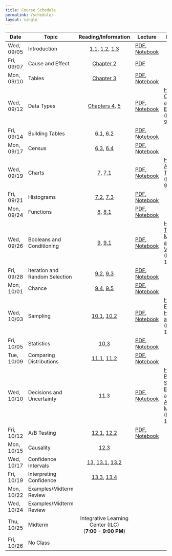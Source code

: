 ```yaml
---
title: Course Schedule
permalink: /schedule/
layout: single
---
```

| Date          | Topic                     	| Reading/Information             																																													| Lecture          | Homework	| Lab		|
| ------------- | ------------------------- 	| :-----------------------------------------------------------------------------------------------------------------------------------------------------------------------------------------------------------------------------------------------------------------------------------------------------------------------------------------------------------------------------------: | ---------------- | ---------- | ------------- |
| Wed, 09/05    | Introduction             	| [1.1](https://umass-data-science.github.io/190fwebsite/textbook/01/1/intro/), [1.2](https://umass-data-science.github.io/190fwebsite/textbook/01/2/why-data-science/), [1.3](https://umass-data-science.github.io/190fwebsite/textbook/01/3/plotting-the-classics/)   													  	| [PDF](https://umass-data-science.github.io/190fwebsite/lectures/Lecture01-Introduction.pdf), [Notebook](http://datahub.cs.umass.edu/hub/user-redirect/git-sync?repo=https://github.com/umass-data-science/materials-fa18&subPath=lec/lec01.ipynb)                     |            |		|
| Fri, 09/07    | Cause and Effect          	| [Chapter 2](https://umass-data-science.github.io/190fwebsite/textbook/02/causality-and-experiments/)                    																		    														| [PDF](https://umass-data-science.github.io/190fwebsite/lectures/Lecture02-CauseandEffect.pdf)                 																			|            |		|
| Mon, 09/10    | Tables         	    	| [Chapter 3](https://umass-data-science.github.io/190fwebsite/textbook/03/programming-in-python/)                   	 																	    															| [PDF](https://umass-data-science.github.io/190fwebsite/lectures/Lecture03-Tables.pdf), [Notebook](http://datahub.cs.umass.edu/hub/user-redirect/git-sync?repo=https://github.com/umass-data-science/materials-fa18&subPath=lec/lec03.ipynb)                 		|            |		|
| Wed, 09/12    | Data Types         	    	| [Chapters 4](https://umass-data-science.github.io/190fwebsite/textbook/04/data-types/), [5](https://umass-data-science.github.io/190fwebsite/textbook/05/sequences/)                    										    														| [PDF](https://umass-data-science.github.io/190fwebsite/lectures/Lecture04-Expressions.pdf), [Notebook](http://datahub.cs.umass.edu/hub/user-redirect/git-sync?repo=https://github.com/umass-data-science/materials-fa18&subPath=lec/lec04.ipynb)                	|[HW01: Causality and Expressions](http://datahub.cs.umass.edu/hub/user-redirect/git-sync?repo=https://github.com/umass-data-science/materials-fa18&subPath=hw/hw01/hw01.ipynb)<br/>(Due - 9/19/18) 						| [LAB01: Expressions](http://datahub.cs.umass.edu/hub/user-redirect/git-sync?repo=https://github.com/umass-data-science/materials-fa18&subPath=lab/lab01/lab01.ipynb)           			|
| Fri, 09/14    | Building Tables           	| [6.1](https://umass-data-science.github.io/190fwebsite/textbook/06/1/sorting-rows/), [6.2](https://umass-data-science.github.io/190fwebsite/textbook/06/2/selecting-rows/)                    									    														| [PDF](https://umass-data-science.github.io/190fwebsite/lectures/Lecture05-BuildingTables.pdf), [Notebook](http://datahub.cs.umass.edu/hub/user-redirect/git-sync?repo=https://github.com/umass-data-science/materials-fa18&subPath=lec/lec05.ipynb)                   |            |		|
| Mon, 09/17    | Census         	    	| [6.3](https://umass-data-science.github.io/190fwebsite/textbook/06/3/example-trends-in-the-population-of-the-united-states/), [6.4](https://umass-data-science.github.io/190fwebsite/textbook/06/4/example-gender-ratio-in-the-us-population/)                        														| [PDF](https://umass-data-science.github.io/190fwebsite/lectures/Lecture-06-Census.pdf), [Notebook](http://datahub.cs.umass.edu/hub/user-redirect/git-sync?repo=https://github.com/umass-data-science/materials-fa18&subPath=lec/lec06.ipynb)                 		|            |		|
| Wed, 09/19    | Charts                    	| [7](https://umass-data-science.github.io/190fwebsite/textbook/07/visualization/), [7.1](https://umass-data-science.github.io/190fwebsite/textbook/07/1/visualizing-categorical-distributions/)                    						    															| [PDF](https://umass-data-science.github.io/190fwebsite/lectures/Lecture07-Charts.pdf), [Notebook](http://datahub.cs.umass.edu/hub/user-redirect/git-sync?repo=https://github.com/umass-data-science/materials-fa18&subPath=lec/lec07.ipynb)		   		|[HW02: Arrays and Tables](http://datahub.cs.umass.edu/hub/user-redirect/git-sync?repo=https://github.com/umass-data-science/materials-fa18&subPath=hw/hw02/hw02.ipynb)<br/>(Due - 9/26/18) 							| [LAB02: Data Types](http://datahub.cs.umass.edu/hub/user-redirect/git-sync?repo=https://github.com/umass-data-science/materials-fa18&subPath=lab/lab02/lab02.ipynb)            			|
| Fri, 09/21    | Histograms         	    	| [7.2](https://umass-data-science.github.io/190fwebsite/textbook/07/2/visualizing-numerical-distributions/), [7.3](https://umass-data-science.github.io/190fwebsite/textbook/07/3/overlaid-graphs/)                    						    														| [PDF](https://umass-data-science.github.io/190fwebsite/lectures/Lecture-08-Histograms.pdf), [Notebook](http://datahub.cs.umass.edu/hub/user-redirect/git-sync?repo=https://github.com/umass-data-science/materials-fa18&subPath=lec/lec08.ipynb)		        |            | 		|
| Mon, 09/24    | Functions      	    	| [8](https://umass-data-science.github.io/190fwebsite/textbook/08/functions-and-tables/), [8.1](https://umass-data-science.github.io/190fwebsite/textbook/08/1/applying-a-function-to-a-column/)                    																					| [PDF](https://umass-data-science.github.io/190fwebsite/lectures/Lecture-09-Functions.pdf), [Notebook](http://datahub.cs.umass.edu/hub/user-redirect/git-sync?repo=https://github.com/umass-data-science/materials-fa18&subPath=lec/lec09.ipynb)		   	|            |		|
| Wed, 09/26    | Booleans and Conditioning 	| [9](https://umass-data-science.github.io/190fwebsite/textbook/09/randomness/), [9.1](https://umass-data-science.github.io/190fwebsite/textbook/09/1/conditional-statements/)  																				                   			| [PDF](https://umass-data-science.github.io/190fwebsite/lectures/Lecture10-booleans.pdf), [Notebook](http://datahub.cs.umass.edu/hub/user-redirect/git-sync?repo=https://github.com/umass-data-science/materials-fa18&subPath=lec/lec10.ipynb)                		|[HW03: Table Manipulation and Visualization](http://datahub.cs.umass.edu/hub/user-redirect/git-sync?repo=https://github.com/umass-data-science/materials-fa18&subPath=hw/hw03/hw03.ipynb)<br/>(Due - 10/3/18) 					| [LAB03: Tables](http://datahub.cs.umass.edu/hub/user-redirect/git-sync?repo=https://github.com/umass-data-science/materials-fa18&subPath=lab/lab03/lab03.ipynb)            	 			|
| Fri, 09/28    | Iteration and Random Selection| [9.2](https://umass-data-science.github.io/190fwebsite/textbook/09/2/iteration/), [9.3](https://umass-data-science.github.io/190fwebsite/textbook/09/3/simulation/)			                    																						| [PDF](https://umass-data-science.github.io/190fwebsite/lectures/Lecture11-Iteration.pdf), [Notebook](http://datahub.cs.umass.edu/hub/user-redirect/git-sync?repo=https://github.com/umass-data-science/materials-fa18&subPath=lec/lec11.ipynb)			|            |		|
| Mon, 10/01    | Chance         	    	| [9.4](https://umass-data-science.github.io/190fwebsite/textbook/09/4/monty-hall-problem/), [9.5](https://umass-data-science.github.io/190fwebsite/textbook/09/5/finding-probabilities/)																								| [PDF](https://umass-data-science.github.io/190fwebsite/lectures/Lecture12-Chance.pdf), [Notebook](http://datahub.cs.umass.edu/hub/user-redirect/git-sync?repo=https://github.com/umass-data-science/materials-fa18&subPath=lec/lec12.ipynb)			        |            |		|
| Wed, 10/03    | Sampling        	    	| [10.1](https://umass-data-science.github.io/190fwebsite/textbook/10/1/empirical-distributions/), [10.2](https://umass-data-science.github.io/190fwebsite/textbook/10/2/sampling-from-a-population/)																							| [PDF](https://umass-data-science.github.io/190fwebsite/lectures/Lecture13-Sampling.pdf), [Notebook](http://datahub.cs.umass.edu/hub/user-redirect/git-sync?repo=https://github.com/umass-data-science/materials-fa18&subPath=lec/lec13.ipynb)                 	|[HW04: Functions, Histograms and Groups](http://datahub.cs.umass.edu/hub/user-redirect/git-sync?repo=https://github.com/umass-data-science/materials-fa18&subPath=hw/hw04/hw04.ipynb)<br/>(Due - 10/10/18) 					| [LAB04: Functions and Visualizations](http://datahub.cs.umass.edu/hub/user-redirect/git-sync?repo=https://github.com/umass-data-science/materials-fa18&subPath=lab/lab04/lab04.ipynb)            	| 
| Fri, 10/05    | Statistics		   	| [10.3](https://umass-data-science.github.io/190fwebsite/textbook/10/3/empirical-distribution-of-a-statistic/)                    																															| [PDF](https://umass-data-science.github.io/190fwebsite/lectures/Lecture-14-Statistics.pdf), [Notebook](http://datahub.cs.umass.edu/hub/user-redirect/git-sync?repo=https://github.com/umass-data-science/materials-fa18&subPath=lec/lec14.ipynb)   	                |            |		|
| Tue, 10/09    | Comparing Distributions   	| [11.1](https://umass-data-science.github.io/190fwebsite/textbook/11/1/assessing-models/), [11.2](https://umass-data-science.github.io/190fwebsite/textbook/11/2/multiple-categories/)                    																						| [PDF](https://umass-data-science.github.io/190fwebsite/lectures/Lecture-15Comparing-Distributions.pdf), [Notebook](http://datahub.cs.umass.edu/hub/user-redirect/git-sync?repo=https://github.com/umass-data-science/materials-fa18&subPath=lec/lec15.ipynb)          |            |		|
| Wed, 10/10    | Decisions and Uncertainty 	| [11.3](https://umass-data-science.github.io/190fwebsite/textbook/11/3/decisions-and-uncertainty/)                    																																	| [PDF](https://umass-data-science.github.io/190fwebsite/lectures/Lecture-16DecisionsandUncertainty.pdf), [Notebook](http://datahub.cs.umass.edu/hub/user-redirect/git-sync?repo=https://github.com/umass-data-science/materials-fa18&subPath=lec/lec16.ipynb)          |[HW05: Probability, Simulation, Estimation, and Assessing Models](http://datahub.cs.umass.edu/hub/user-redirect/git-sync?repo=https://github.com/umass-data-science/materials-fa18&subPath=hw/hw05/hw05.ipynb)<br/>(Due - 17/10/18) 		| [LAB05: Simulations](http://datahub.cs.umass.edu/hub/user-redirect/git-sync?repo=https://github.com/umass-data-science/materials-fa18&subPath=lab/lab05/lab05.ipynb)            			|
| Fri, 10/12    | A/B Testing          	    	| [12.1](https://umass-data-science.github.io/190fwebsite/textbook/12/1/ab-testing/), [12.2](https://umass-data-science.github.io/190fwebsite/textbook/12/2/deflategate/)                    																								| [PDF](https://umass-data-science.github.io/190fwebsite/lectures/Lecture-17ABTesting.pdf), [Notebook](http://datahub.cs.umass.edu/hub/user-redirect/git-sync?repo=https://github.com/umass-data-science/materials-fa18&subPath=lec/lec17.ipynb)          		|            |		|
| Mon, 10/15    | Causality         	    	| [12.3](https://umass-data-science.github.io/190fwebsite/textbook/12/3/causality/)                    																																			|                  |            |		|
| Wed, 10/17    | Confidence Intervals      	| [13](https://umass-data-science.github.io/190fwebsite/textbook/13/estimation/), [13.1](https://umass-data-science.github.io/190fwebsite/textbook/13/1/percentiles/), [13.2](https://umass-data-science.github.io/190fwebsite/textbook/13/2/bootstrap/)                    														|                  |            |		|
| Fri, 10/19    | Interpreting Confidence   	| [13.3](https://umass-data-science.github.io/190fwebsite/textbook/13/3/confidence-intervals/), [13.4](https://umass-data-science.github.io/190fwebsite/textbook/13/4/using-confidence-intervals/)                    																					|                  |            |		|
| Mon, 10/22    | Examples/Midterm Review      	|                     																																													|                  |            |		|
| Wed, 10/24    | Examples/Midterm Review   	| 																																															|                  |            |		|
| Thu, 10/25    | Midterm	              	| Integrative Learning Center (ILC)<br/> (**7:00 - 9:00 PM**)                  																																						|                  |            |		|
| Fri, 10/26    | No Class     			|                     																																													|                  |            |		|

<!---

| Mon, 10/22    | Center and Spread        	| [14](https://umass-data-science.github.io/190fwebsite/textbook/14/why-the-mean-matters/), [14.1](https://umass-data-science.github.io/190fwebsite/textbook/14/1/properties-of-the-mean/), [14.2](https://umass-data-science.github.io/190fwebsite/textbook/14/2/variability/)                    												|                  |            |		|
| Wed, 10/24    | The Normal Distribution   	| [14.3](https://umass-data-science.github.io/190fwebsite/textbook/14/3/sd-and-the-normal-curve/), [14.4](https://umass-data-science.github.io/190fwebsite/textbook/14/4/central-limit-theorem/)                    																					|                  |            |		|
| Thu, 10/25    | Sample Means              	| [14.5](https://umass-data-science.github.io/190fwebsite/textbook/14/5/variability-of-the-sample-mean/)                    																																|                  |            |		|
| Fri, 10/26    | Designing Experiments     	| [14.6](https://umass-data-science.github.io/190fwebsite/textbook/14/6/choosing-a-sample-size/)                    																																	|                  |            |		|
| Fri, 11/02    | Correlation         	    	| [15](https://umass-data-science.github.io/190fwebsite/textbook/15/prediction/), [15.1](https://umass-data-science.github.io/190fwebsite/textbook/15/1/correlation/)                   																					 				|                  |            |		|
| Mon, 11/05    | Linear Regression        	| [15.2](https://umass-data-science.github.io/190fwebsite/textbook/15/2/regression-line/)                   																										 								|                  |            |		|
| Wed, 11/07    | Least Squares            	| [15.3](https://umass-data-science.github.io/190fwebsite/textbook/15/3/method-of-least-squares/), [15.4](https://umass-data-science.github.io/190fwebsite/textbook/15/4/least-squares-regression/)           																		        			|                  |            |		|
| Fri, 11/09    | Residuals         	    	| [15.5](https://umass-data-science.github.io/190fwebsite/textbook/15/5/visual-diagnostics/), [15.6](https://umass-data-science.github.io/190fwebsite/textbook/15/6/numerical-diagnostics/)                																					    		|                  |            |		|
| Wed, 11/14    | Regression Inference      	| [Chapter 16](https://umass-data-science.github.io/190fwebsite/textbook/16/inference-for-regression/)                 																										   							|                  |            |		|
| Fri, 11/16    | Privacy (tentative)       	|                     																																													|                  |            |		|
| Mon, 11/26    | Classification            	| [17](https://umass-data-science.github.io/190fwebsite/textbook/17/classification/), [17.1](https://umass-data-science.github.io/190fwebsite/textbook/17/1/nearest-neighbors/), [17.2](https://umass-data-science.github.io/190fwebsite/textbook/17/2/training-and-testing/), [17.3](https://umass-data-science.github.io/190fwebsite/textbook/17/3/rows-of-tables/)                    	|                  |            |		|
| Wed, 11/28    | Classifiers          	    	| [17.4](https://umass-data-science.github.io/190fwebsite/textbook/17/4/implementing-the-classifier/)                   																														 			|                  |            |		|
| Fri, 11/30    | Decisions          	    	| [Chapter 18](https://umass-data-science.github.io/190fwebsite/textbook/18/updating-predictions/)                    																																	|                  |            |		|
| Mon, 12/03    | Case Study: Health        	|                     																																													|                  |            |		|
| Wed, 12/05    | Review          	    	|                     																																													|                  |            |		|
| Fri, 12/07    | Conclusion          	    	|                     																																													|                  |            |		|

-->
